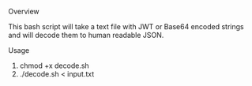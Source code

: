 Overview

This bash script will take a text file with JWT or Base64 encoded strings and will decode them to human readable JSON.

Usage

1. chmod +x decode.sh
2. ./decode.sh < input.txt

